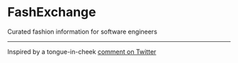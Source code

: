 # FashExchange
Curated fashion information for software engineers

---

Inspired by a tongue-in-cheek [comment on Twitter](https://twitter.com/jjesse/status/1121101070091026432)

